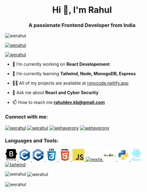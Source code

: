 <h1 align="center">Hi 👋, I'm Rahul</h1>
<h3 align="center">A passionate Frontend Developer from India</h3>

<p align="left"> <img src="https://komarev.com/ghpvc/?username=werahul&label=Profile%20views&color=0e75b6&style=flat" alt="werahul" /> </p>

<p align="left"> <a href="https://github.com/ryo-ma/github-profile-trophy"><img src="https://github-profile-trophy.vercel.app/?username=werahul" alt="werahul" /></a> </p>

<p align="left"> <a href="https://twitter.com/werahul" target="blank"><img src="https://img.shields.io/twitter/follow/werahul?logo=twitter&style=for-the-badge" alt="werahul" /></a> </p>

- 🔭 I’m currently working on **React Developement**

- 🌱 I’m currently learning **Tailwind, Node, MonogoDB, Express**

- 👨‍💻 All of my projects are available at [ronycode.netlify.app](ronycode.netlify.app)

- 💬 Ask me about **React and Cyber Security**

- 📫 How to reach me **rahuldev.kb@gmail.com**

<h3 align="left">Connect with me:</h3>
<p align="left">
<a href="https://twitter.com/werahul" target="blank"><img align="center" src="https://raw.githubusercontent.com/rahuldkjain/github-profile-readme-generator/master/src/images/icons/Social/twitter.svg" alt="werahul" height="30" width="40" /></a>
<a href="https://linkedin.com/in/werahul" target="blank"><img align="center" src="https://raw.githubusercontent.com/rahuldkjain/github-profile-readme-generator/master/src/images/icons/Social/linked-in-alt.svg" alt="werahul" height="30" width="40" /></a>
<a href="https://fb.com/wehaverony" target="blank"><img align="center" src="https://raw.githubusercontent.com/rahuldkjain/github-profile-readme-generator/master/src/images/icons/Social/facebook.svg" alt="wehaverony" height="30" width="40" /></a>
<a href="https://instagram.com/wehaverony" target="blank"><img align="center" src="https://raw.githubusercontent.com/rahuldkjain/github-profile-readme-generator/master/src/images/icons/Social/instagram.svg" alt="wehaverony" height="30" width="40" /></a>
</p>

<h3 align="left">Languages and Tools:</h3>
<p align="left"> <a href="https://getbootstrap.com" target="_blank" rel="noreferrer"> <img src="https://raw.githubusercontent.com/devicons/devicon/master/icons/bootstrap/bootstrap-plain-wordmark.svg" alt="bootstrap" width="40" height="40"/> </a> <a href="https://www.cprogramming.com/" target="_blank" rel="noreferrer"> <img src="https://raw.githubusercontent.com/devicons/devicon/master/icons/c/c-original.svg" alt="c" width="40" height="40"/> </a> <a href="https://www.w3schools.com/cpp/" target="_blank" rel="noreferrer"> <img src="https://raw.githubusercontent.com/devicons/devicon/master/icons/cplusplus/cplusplus-original.svg" alt="cplusplus" width="40" height="40"/> </a> <a href="https://www.w3schools.com/css/" target="_blank" rel="noreferrer"> <img src="https://raw.githubusercontent.com/devicons/devicon/master/icons/css3/css3-original-wordmark.svg" alt="css3" width="40" height="40"/> </a> <a href="https://www.w3.org/html/" target="_blank" rel="noreferrer"> <img src="https://raw.githubusercontent.com/devicons/devicon/master/icons/html5/html5-original-wordmark.svg" alt="html5" width="40" height="40"/> </a> <a href="https://developer.mozilla.org/en-US/docs/Web/JavaScript" target="_blank" rel="noreferrer"> <img src="https://raw.githubusercontent.com/devicons/devicon/master/icons/javascript/javascript-original.svg" alt="javascript" width="40" height="40"/> </a> <a href="https://nextjs.org/" target="_blank" rel="noreferrer"> <img src="https://cdn.worldvectorlogo.com/logos/nextjs-2.svg" alt="nextjs" width="40" height="40"/> </a> <a href="https://nodejs.org" target="_blank" rel="noreferrer"> <img src="https://raw.githubusercontent.com/devicons/devicon/master/icons/nodejs/nodejs-original-wordmark.svg" alt="nodejs" width="40" height="40"/> </a> <a href="https://www.python.org" target="_blank" rel="noreferrer"> <img src="https://raw.githubusercontent.com/devicons/devicon/master/icons/python/python-original.svg" alt="python" width="40" height="40"/> </a> <a href="https://reactjs.org/" target="_blank" rel="noreferrer"> <img src="https://raw.githubusercontent.com/devicons/devicon/master/icons/react/react-original-wordmark.svg" alt="react" width="40" height="40"/> </a> <a href="https://tailwindcss.com/" target="_blank" rel="noreferrer"> <img src="https://www.vectorlogo.zone/logos/tailwindcss/tailwindcss-icon.svg" alt="tailwind" width="40" height="40"/> </a> </p>

<p><img align="left" src="https://github-readme-stats.vercel.app/api/top-langs?username=werahul&show_icons=true&locale=en&layout=compact" alt="werahul" /></p>

<p>&nbsp;<img align="center" src="https://github-readme-stats.vercel.app/api?username=werahul&show_icons=true&locale=en" alt="werahul" /></p>

<p><img align="center" src="https://github-readme-streak-stats.herokuapp.com/?user=werahul&" alt="werahul" /></p>
